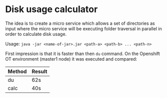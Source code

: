 # Disk usage calculator

The idea is to create a micro service which allows a set of directories as
input where the micro service will be executing folder traversal in parallel
in order to calculate disk usage.

Usage: `java -jar <name-of-jar>.jar <path-a> <path-b> ... <path-n>`

First impression is that it is faster than then `du` command. On
the Openshift OT environment (master1 node) it was executed and
compared:

Method | Result
-------|-------
du | 62s
calc | 40s